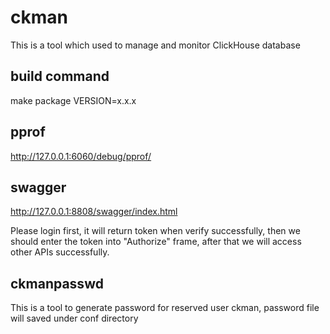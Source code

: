 # ckman
This is a tool which used to manage and monitor ClickHouse database

## build command
make package VERSION=x.x.x

## pprof
http://127.0.0.1:6060/debug/pprof/

## swagger
http://127.0.0.1:8808/swagger/index.html

Please login first, it will return token when verify successfully,
then we should enter the token into "Authorize" frame,
after that we will access other APIs successfully.

## ckmanpasswd
This is a tool to generate password for reserved user ckman,
password file will saved under conf directory
